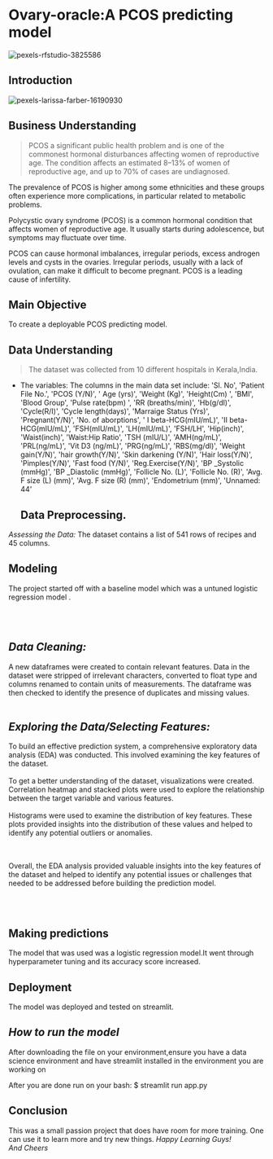 # Ovary-oracle:A PCOS predicting model
![pexels-rfstudio-3825586](https://github.com/Wachira-2030/Ovary-oracle/assets/42667708/f3b80c87-f704-4546-a223-0ec77b4b0ef7)


## Introduction
![pexels-larissa-farber-16190930](https://user-images.githubusercontent.com/58382818/182008486-01c0a56b-f055-4d94-b38f-7d838d5f8b0f.png)


## Business Understanding
> PCOS a significant public health problem and is one of the commonest hormonal disturbances affecting women of reproductive age. The condition affects an estimated 8–13% of women of reproductive age, and up to 70% of cases are undiagnosed.

The prevalence of PCOS is higher among some ethnicities and these groups often experience more complications, in particular related to metabolic problems.

Polycystic ovary syndrome (PCOS) is a common hormonal condition that affects women of reproductive age. It usually starts during adolescence, but symptoms may fluctuate over time.

PCOS can cause hormonal imbalances, irregular periods, excess androgen levels and cysts in the ovaries. Irregular periods, usually with a lack of ovulation, can make it difficult to become pregnant. PCOS is a leading cause of infertility.


## Main Objective
To create a deployable PCOS predicting model. 

## Data Understanding

> The dataset was collected from 10 different hospitals in Kerala,India.
- The variables: 
The columns in the main data set include:
       'Sl. No', 'Patient File No.', 'PCOS (Y/N)', ' Age (yrs)', 'Weight (Kg)',
       'Height(Cm) ', 'BMI', 'Blood Group', 'Pulse rate(bpm) ',
       'RR (breaths/min)', 'Hb(g/dl)', 'Cycle(R/I)', 'Cycle length(days)',
       'Marraige Status (Yrs)', 'Pregnant(Y/N)', 'No. of aborptions',
       '  I   beta-HCG(mIU/mL)', 'II    beta-HCG(mIU/mL)', 'FSH(mIU/mL)',
       'LH(mIU/mL)', 'FSH/LH', 'Hip(inch)', 'Waist(inch)', 'Waist:Hip Ratio',
       'TSH (mIU/L)', 'AMH(ng/mL)', 'PRL(ng/mL)', 'Vit D3 (ng/mL)',
       'PRG(ng/mL)', 'RBS(mg/dl)', 'Weight gain(Y/N)', 'hair growth(Y/N)',
       'Skin darkening (Y/N)', 'Hair loss(Y/N)', 'Pimples(Y/N)',
       'Fast food (Y/N)', 'Reg.Exercise(Y/N)', 'BP _Systolic (mmHg)',
       'BP _Diastolic (mmHg)', 'Follicle No. (L)', 'Follicle No. (R)',
       'Avg. F size (L) (mm)', 'Avg. F size (R) (mm)', 'Endometrium (mm)',
       'Unnamed: 44'




  ## Data Preprocessing.
*Assessing the Data:* The dataset contains  a list of 541 rows of recipes and 45 columns.
## Modeling
The project started off with a baseline model which was a untuned logistic regression model .

<br><br>
## *Data Cleaning:* 
A new dataframes were created to contain relevant features.  Data in the dataset were stripped of irrelevant characters, converted to float type and columns renamed to contain units of measurements.   The dataframe was then checked to identify the presence of duplicates and missing values. 
<br><br>
## *Exploring the Data/Selecting Features:* 
To build an effective prediction system, a comprehensive exploratory data analysis (EDA) was conducted. This involved examining the key features of the dataset.
<br><br>
To get a better understanding of the dataset, visualizations were created. Correlation heatmap and stacked plots were used to explore the relationship between the target variable and various features.
<br><br>
Histograms were used to examine the distribution of key features. These plots provided insights into the distribution of these values and helped to identify any potential outliers or anomalies.

<br><br>
Overall, the EDA analysis provided valuable insights into the key features of the dataset and helped to identify any potential issues or challenges that needed to be addressed before building the prediction model.


<br><br>
## Making predictions 

The model that was used was a logistic regression model.It went through hyperparameter tuning and its accuracy score increased.


## Deployment 
The model was deployed and tested on streamlit.

## *How to run the model*
After downloading the file on your environment,ensure you have a data science environment and have streamlit installed in the environment you are working on

After you are done run on your bash:
$ streamlit run app.py

## Conclusion 

This was a small passion project that does have room for more training. One can use it to learn more and try new things.
*Happy Learning Guys!<br> And Cheers*
